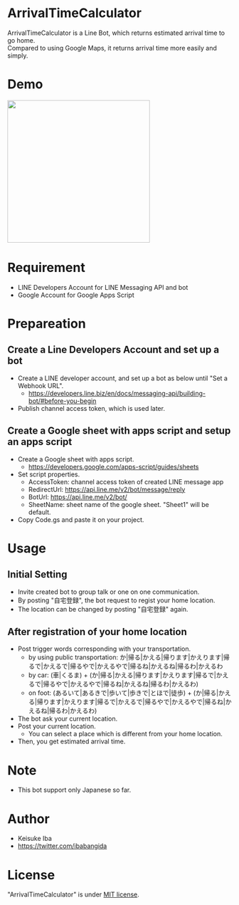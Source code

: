 # ArrivalTimeCalculator
ArrivalTimeCalculator is a Line Bot, which returns estimated arrival time to go home.<br>
Compared to using Google Maps, it returns arrival time more easily and simply.

# Demo
<img src="https://raw.githubusercontent.com/wiki/ibabangida/ArrivalTimeCalculator/20200409_demo.gif" width="320px">

# Requirement
* LINE Developers Account for LINE Messaging API and bot
* Google Account for Google Apps Script

# Prepareation
## Create a Line Developers Account and set up a bot
* Create a LINE developer account, and set up a bot as below until "Set a Webhook URL".
  * https://developers.line.biz/en/docs/messaging-api/building-bot/#before-you-begin
* Publish channel access token, which is used later.

## Create a Google sheet with apps script and setup an apps script
* Create a Google sheet with apps script.
  * https://developers.google.com/apps-script/guides/sheets
* Set script properties.
  * AccessToken: channel access token of created LINE message app
  * RedirectUrl: https://api.line.me/v2/bot/message/reply
  * BotUrl: https://api.line.me/v2/bot/
  * SheetName: sheet name of the google sheet. "Sheet1" will be default.
* Copy Code.gs and paste it on your project.
  
# Usage
## Initial Setting 
* Invite created bot to group talk or one on one communication.
* By posting "自宅登録", the bot request to regist your home location.
* The location can be changed by posting "自宅登録" again.

## After registration of your home location
* Post trigger words corresponding with your transportation.
  * by using public transportation: か|帰る|かえる|帰ります|かえります|帰るで|かえるで|帰るやで|かえるやで|帰るね|かえるね|帰るわ|かえるわ
  * by car: (車|くるま) + (か|帰る|かえる|帰ります|かえります|帰るで|かえるで|帰るやで|かえるやで|帰るね|かえるね|帰るわ|かえるわ)
  * on foot: (あるいて|あるきで|歩いて|歩きで|とほで|徒歩) + (か|帰る|かえる|帰ります|かえります|帰るで|かえるで|帰るやで|かえるやで|帰るね|かえるね|帰るわ|かえるわ)
* The bot ask your current location.
* Post your current location.
  * You can select a place which is different from your home location.
* Then, you get estimated arrival time.

# Note
* This bot support only Japanese so far.

# Author
* Keisuke Iba
* https://twitter.com/ibabangida

# License 
"ArrivalTimeCalculator" is under [MIT license](https://en.wikipedia.org/wiki/MIT_License).
